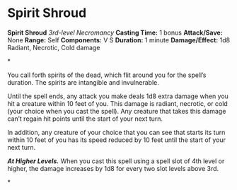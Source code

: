 # Spirit Shroud

**Spirit Shroud**
_3rd-level Necromancy_
**Casting Time:** 1 bonus
**Attack/Save:** None
**Range:** Self
**Components:** V S
**Duration:** 1 minute
**Damage/Effect:** 1d8 Radiant, Necrotic, Cold damage

*<p>You call forth spirits of the dead, which flit around you for the spell’s duration. The spirits are intangible and invulnerable.

Until the spell ends, any attack you make deals 1d8 extra damage when you hit a creature within 10 feet of you. This damage is radiant, necrotic, or cold (your choice when you cast the spell). Any creature that takes this damage can’t regain hit points until the start of your next turn.

In addition, any creature of your choice that you can see that starts its turn within 10 feet of you has its speed reduced by 10 feet until the start of your next turn.

*****At Higher Levels.***** When you cast this spell using a spell slot of 4th level or higher, the damage increases by 1d8 for every two slot levels above 3rd.</p>*